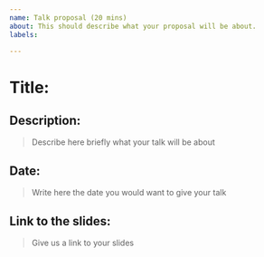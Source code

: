 ```yaml
---
name: Talk proposal (20 mins)
about: This should describe what your proposal will be about.
labels: 

---
```


# Title:

## Description:

> Describe here briefly what your talk will be about

## Date:

> Write here the date you would want to give your talk

## Link to the slides:

> Give us a link to your slides
